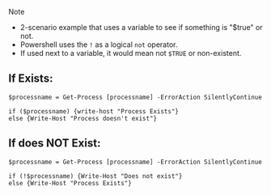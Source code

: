 > [!NOTE]
> - 2-scenario example that uses a variable to see if something is "$true" or not.
> - Powershell uses the `!` as a logical `not` operator.
> - If used next to a variable, it would mean not `$TRUE` or non-existent.


## If Exists:
```
$processname = Get-Process [processname] -ErrorAction SilentlyContinue

if ($processname) {write-host "Process Exists"}
else {Write-Host "Process doesn't exist"}
```


## If does NOT Exist:
```
$processname = Get-Process [processname] -ErrorAction SilentlyContinue

if (!$processname) {Write-Host "Does not exist"}
else {Write-Host "Process Exists"}
```
